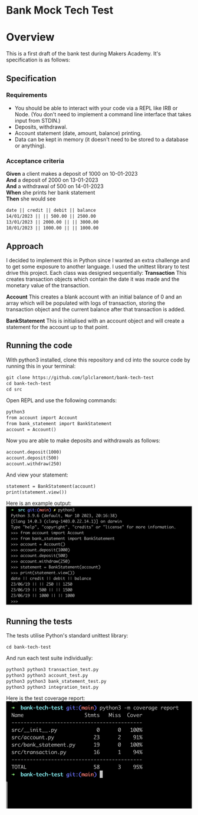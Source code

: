 # Bank Mock Tech Test

# Overview
This is a first draft of the bank test during Makers Academy. It's specification is as follows:

## Specification

### Requirements

* You should be able to interact with your code via a REPL like IRB or Node.  (You don't need to implement a command line interface that takes input from STDIN.)
* Deposits, withdrawal.
* Account statement (date, amount, balance) printing.
* Data can be kept in memory (it doesn't need to be stored to a database or anything).

### Acceptance criteria

**Given** a client makes a deposit of 1000 on 10-01-2023  
**And** a deposit of 2000 on 13-01-2023  
**And** a withdrawal of 500 on 14-01-2023  
**When** she prints her bank statement  
**Then** she would see

```
date || credit || debit || balance
14/01/2023 || || 500.00 || 2500.00
13/01/2023 || 2000.00 || || 3000.00
10/01/2023 || 1000.00 || || 1000.00
```

## Approach
I decided to implement this in Python since I wanted an extra challenge and to get some exposure to another language. I used the unittest library to test drive this project.
Each class was designed sequentially:
**Transaction**
This creates transaction objects which contain the date it was made and the monetary value of the transaction.

**Account**
This creates a blank account with an initial balance of 0 and an array which will be populated with logs of transaction, storing the transaction object and the current balance after that transaction is added.

**BankStatement**
This is initialised with an account object and will create a statement for the account up to that point.

## Running the code
With python3 installed, clone this repository and cd into the source code by running this in your terminal:

```
git clone https://github.com/lplclaremont/bank-tech-test
cd bank-tech-test
cd src
```

Open REPL and use the following commands:

```
python3
from account import Account
from bank_statement import BankStatement
account = Account()
```

Now you are able to make deposits and withdrawals as follows:

```
account.deposit(1000)
account.deposit(500)
account.withdraw(250)
```

And view your statement:

```
statement = BankStatement(account)
print(statement.view())
```
Here is an example output:
![a screenshot of the user display](./public/example-user-usage.png)


## Running the tests
The tests utilise Python's standard unittest library:
```
cd bank-tech-test
```
And run each test suite individually:
```
python3 python3 transaction_test.py
python3 python3 account_test.py
python3 python3 bank_statement_test.py
python3 python3 integration_test.py
```

Here is the test coverage report:
![a screenshot of the test coverage](./public/test-coverage.png)
